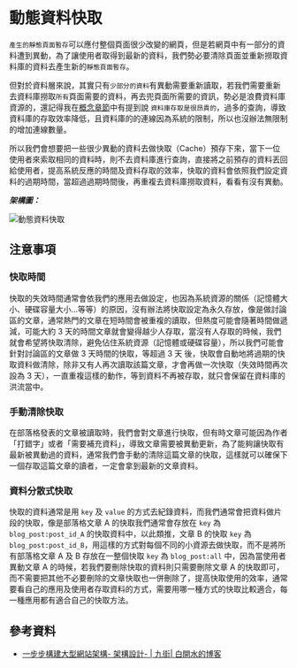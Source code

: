 # 動態資料快取

`產生的靜態頁面暫存`可以應付整個頁面很少改變的網頁，但是若網頁中有一部分的資料遭到異動，為了讓使用者取得到最新的資料，我們勢必要清除頁面並重新撈取資料庫的資料去產生新的`靜態頁面暫存`。

但對於資料層來說，其實只有`少部分的資料`有異動需要重新讀取，若我們需要重新去資料庫撈取`所有`頁面需要的資料，再去兜頁面所需要的資訊，勢必是浪費資料庫資源的，還記得我在[概念章節](High-Scaling-Websites-Structure-Concept.md)中有提到說 `資料庫存取是很昂貴的`，過多的查詢，導致資料庫的存取效率降低，且資料庫的的連線因為系統的限制，所以也沒辦法無限制的增加連線數量。

所以我們會想要把一些很少異動的資料去做快取（Cache）預存下來，當下一位使用者來索取相同的資料時，則不去資料庫進行查詢，直接將之前預存的資料丟回給使用者，提高系統反應的時間及資料存取的效率，快取的資料會依照我們設定資料的過期時間，當超過過期時間後，再重複去資料庫撈取資料，看看有沒有異動。

***架構圖：***

![動態資料快取](http://i.imgur.com/Fn94NYg.png)

## 注意事項

### 快取時間

快取的失效時間通常會依我們的應用去做設定，也因為系統資源的關係（記憶體大小、硬碟容量大小...等等）的原因，沒有辦法將快取設定為永久存放，像是做討論區的文章，通常熱門的文章在短時間會被重複的讀取，但熱度可能會隨著時間做遞減，可能大約 3 天的時間文章就會變得越少人存取，當沒有人存取的時候，我們就會希望將快取清除，避免佔住系統資源（記憶體或硬碟容量），所以我們可能會針對討論區的文章做 3 天時間的快取，等超過 3 天 後，快取會自動地將過期的快取資料做清除，除非又有人再次讀取該篇文章，才會再做一次快取（失效時間再次設為 3 天），一直重複這樣的動作，等到資料不再被存取，就只會保留在資料庫的洪流當中。

### 手動清除快取

在部落格發表的文章被讀取時，我們會對文章進行快取，但有時文章可能因為作者「打錯字」或者「需要補充資料」，導致文章需要被異動更新，為了能夠讓快取有最新被異動過的資料，通常我們會手動的清除這篇文章的快取，這樣就可以確保下一個存取這篇文章的讀者，一定會拿到最新的文章資料。

### 資料分散式快取

快取的資料通常是用 `key` 及 `value` 的方式去紀錄資料，而我們通常會把資料做片段的快取，像是部落格文章 A 的快取我們通常會存放在 `key` 為 `blog_post:post_id_A` 的快取資料中，以此類推，文章 B 的快取 `key` 為 `blog_post:post_id_B`，用這樣的方式對每個不同的小資源去做快取，而不是將所有部落格文章 A 及 B 存放在一整個快取 `key` 為 `blog_post:all` 中，因為當使用者異動文章 A 的時候，若我們要刪除快取的資料則只需要刪除文章 A 的快取即可，而不需要把其他不必要刪除的文章快取也一併刪除了，提高快取使用的效率，通常要看自己的應用及使用者存取資料的方式，需要用哪一種方式的快取比較適合，每一種應用都有適合自己的快取方法。


## 參考資料
* [一步步構建大型網站架構- 架構設計- | 九街| 白開水的博客](http://www.9streets.cn/art-php-489.html)

